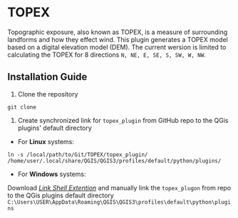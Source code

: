 # TOPEX
Topographic exposure, also known as TOPEX, is a measure of surrounding landforms and how they effect wind. This plugin generates a TOPEX model based on a digital elevation model (DEM).
The current wersion is limited to calculating the TOPEX for 8 directions `N, NE, E, SE, S, SW, W, NW`.

## Installation Guide
1. Clone the repository

`git clone`

1. Create synchronized link for `topex_plugin` from GitHub repo to the QGis plugins' default directory

- For **Linux** systems:

`ln -s /local/path/to/Git/TOPEX/topex_plugin/ /home/user/.local/share/QGIS/QGIS3/profiles/default/python/plugins/`

- For **Windows** systems:

Download [*Link Shell Extention*](https://schinagl.priv.at/nt/hardlinkshellext/linkshellextension.html) and manually link the `topex_plugon` from repo to the QGis plugins default directory `C:\Users\USER\AppData\Roaming\QGIS\QGIS3\profiles\default\python\plugins`
